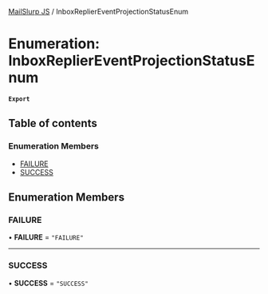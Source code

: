 [MailSlurp JS](../README.md) / InboxReplierEventProjectionStatusEnum

# Enumeration: InboxReplierEventProjectionStatusEnum

**`Export`**

## Table of contents

### Enumeration Members

- [FAILURE](InboxReplierEventProjectionStatusEnum.md#failure)
- [SUCCESS](InboxReplierEventProjectionStatusEnum.md#success)

## Enumeration Members

### FAILURE

• **FAILURE** = ``"FAILURE"``

___

### SUCCESS

• **SUCCESS** = ``"SUCCESS"``
